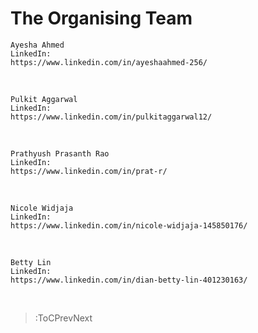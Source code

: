 # The Organising Team

```tsx | ayesha.js
Ayesha Ahmed
LinkedIn: 
https://www.linkedin.com/in/ayeshaahmed-256/
```
<br>

```tsx | pulkit.js
Pulkit Aggarwal 
LinkedIn: 
https://www.linkedin.com/in/pulkitaggarwal12/
```
<br>

```tsx | prathyush.js
Prathyush Prasanth Rao
LinkedIn: 
https://www.linkedin.com/in/prat-r/
```
<br>

```tsx | nicole.js
Nicole Widjaja
LinkedIn: 
https://www.linkedin.com/in/nicole-widjaja-145850176/
```
<br>

```tsx | betty.js
Betty Lin
LinkedIn:
https://www.linkedin.com/in/dian-betty-lin-401230163/
```
<br>


> :ToCPrevNext